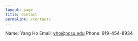 ```yaml
---
layout: page
title: Contact 
permalink: /contact/
---
```


Name: Yang Ho
Email: yho@ncsu.edu
Phone: 919-454-8934
